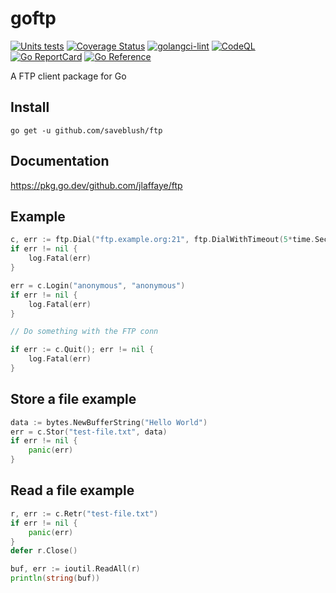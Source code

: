 # goftp #

[![Units tests](https://github.com/jlaffaye/ftp/actions/workflows/unit_tests.yaml/badge.svg)](https://github.com/jlaffaye/ftp/actions/workflows/unit_tests.yaml)
[![Coverage Status](https://coveralls.io/repos/jlaffaye/ftp/badge.svg?branch=master&service=github)](https://coveralls.io/github/jlaffaye/ftp?branch=master)
[![golangci-lint](https://github.com/jlaffaye/ftp/actions/workflows/golangci-lint.yaml/badge.svg)](https://github.com/jlaffaye/ftp/actions/workflows/golangci-lint.yaml)
[![CodeQL](https://github.com/jlaffaye/ftp/actions/workflows/codeql-analysis.yml/badge.svg)](https://github.com/jlaffaye/ftp/actions/workflows/codeql-analysis.yml)
[![Go ReportCard](https://goreportcard.com/badge/jlaffaye/ftp)](http://goreportcard.com/report/jlaffaye/ftp)
[![Go Reference](https://pkg.go.dev/badge/github.com/jlaffaye/ftp.svg)](https://pkg.go.dev/github.com/jlaffaye/ftp)

A FTP client package for Go

## Install ##

```
go get -u github.com/saveblush/ftp
```

## Documentation ##

https://pkg.go.dev/github.com/jlaffaye/ftp

## Example ##

```go
c, err := ftp.Dial("ftp.example.org:21", ftp.DialWithTimeout(5*time.Second))
if err != nil {
    log.Fatal(err)
}

err = c.Login("anonymous", "anonymous")
if err != nil {
    log.Fatal(err)
}

// Do something with the FTP conn

if err := c.Quit(); err != nil {
    log.Fatal(err)
}
```

## Store a file example ##

```go
data := bytes.NewBufferString("Hello World")
err = c.Stor("test-file.txt", data)
if err != nil {
	panic(err)
}
```

## Read a file example ##

```go
r, err := c.Retr("test-file.txt")
if err != nil {
	panic(err)
}
defer r.Close()

buf, err := ioutil.ReadAll(r)
println(string(buf))
```
